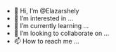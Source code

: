 - 👋 Hi, I’m @Elazarshely
- 👀 I’m interested in ...
- 🌱 I’m currently learning ...
- 💞️ I’m looking to collaborate on ...
- 📫 How to reach me ...

<!---
Elazarshely/Elazarshely is a ✨ special ✨ repository because its `README.md` (this file) appears on your GitHub profile.
You can click the Preview link to take a look at your changes.
--->
